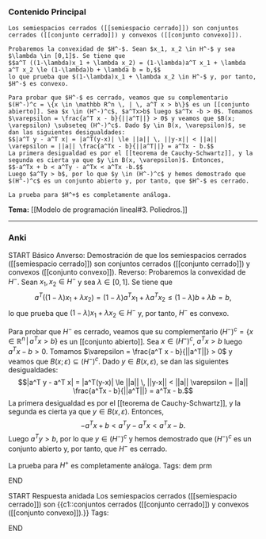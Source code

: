 ### Contenido Principal

```ad-proposition
Los semiespacios cerrados ([[semiespacio cerrado]]) son conjuntos cerrados ([[conjunto cerrado]]) y convexos ([[conjunto convexo]]).
```

```ad-proof
Probaremos la convexidad de $H^-$. Sean $x_1, x_2 \in H^-$ y sea $\lambda \in [0,1]$. Se tiene que
$$a^T ((1-\lambda)x_1 + \lambda x_2) = (1-\lambda)a^T x_1 + \lambda a^T x_2 \le (1-\lambda)b + \lambda b = b,$$
lo que prueba que $(1-\lambda)x_1 + \lambda x_2 \in H^-$ y, por tanto, $H^-$ es convexo.

Para probar que $H^-$ es cerrado, veamos que su complementario $(H^-)^c = \{x \in \mathbb R^n \, | \, a^T x > b\}$ es un [[conjunto abierto]]. Sea $x \in (H^-)^c$, $a^Tx>b$ luego $a^Tx -b > 0$. Tomamos $\varepsilon = \frac{a^T x - b}{||a^T||} > 0$ y veamos que $B(x; \varepsilon) \subseteq (H^-)^c$. Dado $y \in B(x, \varepsilon)$, se dan las siguientes desigualdades:
$$|a^T y - a^T x| = |a^T(y-x)| \le ||a|| \, ||y-x|| < ||a|| \varepsilon = ||a|| \frac{a^Tx - b}{||a^T||} = a^Tx - b.$$
La primera desigualdad es por el [[teorema de Cauchy-Schwartz]], y la segunda es cierta ya que $y \in B(x, \varepsilon)$. Entonces,
$$-a^Tx + b < a^Ty - a^Tx < a^Tx -b.$$
Luego $a^Ty > b$, por lo que $y \in (H^-)^c$ y hemos demostrado que $(H^-)^c$ es un conjunto abierto y, por tanto, que $H^-$ es cerrado.

La prueba para $H^+$ es completamente análoga.
```

**Tema:** [[Modelo de programación lineal#3. Poliedros.]]

---
### Anki

START
Básico
Anverso: Demostración de que los semiespacios cerrados ([[semiespacio cerrado]]) son conjuntos cerrados ([[conjunto cerrado]]) y convexos ([[conjunto convexo]]).
Reverso: Probaremos la convexidad de $H^-$. Sean $x_1, x_2 \in H^-$ y sea $\lambda \in [0,1]$. Se tiene que
$$a^T ((1-\lambda)x_1 + \lambda x_2) = (1-\lambda)a^T x_1 + \lambda a^T x_2 \le (1-\lambda)b + \lambda b = b,$$
lo que prueba que $(1-\lambda)x_1 + \lambda x_2 \in H^-$ y, por tanto, $H^-$ es convexo.

Para probar que $H^-$ es cerrado, veamos que su complementario $(H^-)^c = \{x \in \mathbb R^n \, | \, a^T x > b\}$ es un [[conjunto abierto]]. Sea $x \in (H^-)^c$, $a^Tx>b$ luego $a^Tx -b > 0$. Tomamos $\varepsilon = \frac{a^T x - b}{||a^T||} > 0$ y veamos que $B(x; \varepsilon) \subseteq (H^-)^c$. Dado $y \in B(x, \varepsilon)$, se dan las siguientes desigualdades:
$$|a^T y - a^T x| = |a^T(y-x)| \le ||a|| \, ||y-x|| < ||a|| \varepsilon = ||a|| \frac{a^Tx - b}{||a^T||} = a^Tx - b.$$
La primera desigualdad es por el [[teorema de Cauchy-Schwartz]], y la segunda es cierta ya que $y \in B(x, \varepsilon)$. Entonces,
$$-a^Tx + b < a^Ty - a^Tx < a^Tx -b.$$
Luego $a^Ty > b$, por lo que $y \in (H^-)^c$ y hemos demostrado que $(H^-)^c$ es un conjunto abierto y, por tanto, que $H^-$ es cerrado.

La prueba para $H^+$ es completamente análoga.
Tags: dem prm
<!--ID: 1727083427971-->
END

START
Respuesta anidada
Los semiespacios cerrados ([[semiespacio cerrado]]) son {{c1::conjuntos cerrados ([[conjunto cerrado]]) y convexos ([[conjunto convexo]]).}}
Tags:
<!--ID: 1727083427973-->
END
